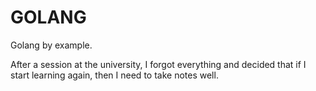 <h1>GOLANG</h1>
<p>Golang by example.</p>
<p>After a session at the university, I forgot everything and decided that if I start learning again, then I need to take notes well.</p>